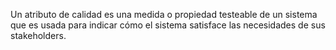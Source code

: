 Un atributo de calidad es una medida o propiedad testeable de un sistema que es usada para indicar cómo el sistema satisface las necesidades de sus stakeholders.

